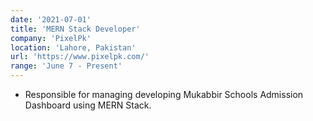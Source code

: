 ```yaml
---
date: '2021-07-01'
title: 'MERN Stack Developer'
company: 'PixelPk'
location: 'Lahore, Pakistan'
url: 'https://www.pixelpk.com/'
range: 'June 7 - Present'
---
```


- Responsible for managing developing Mukabbir Schools Admission Dashboard using MERN Stack.
